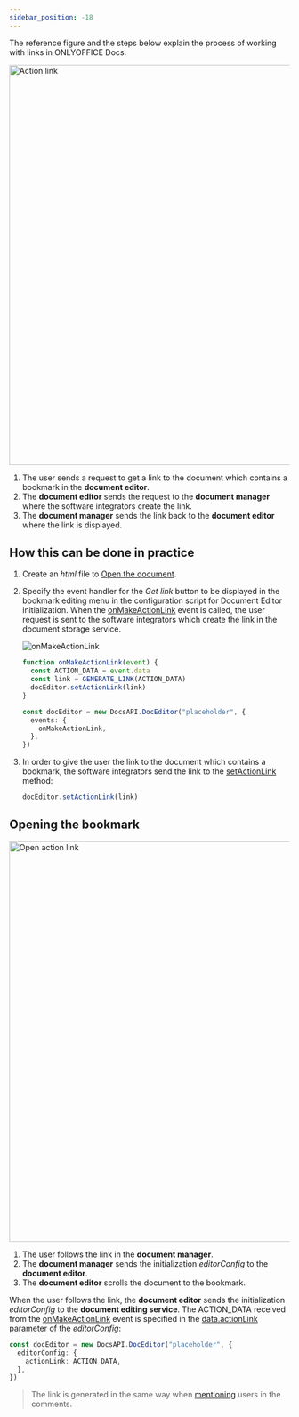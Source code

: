 ```yaml
---
sidebar_position: -18
---
```


The reference figure and the steps below explain the process of working with links in ONLYOFFICE Docs.

<img alt="Action link" src="/assets/images/editor/actionLink-create.png" width="720px" />

1. The user sends a request to get a link to the document which contains a bookmark in the **document editor**.
2. The **document editor** sends the request to the **document manager** where the software integrators create the link.
3. The **document manager** sends the link back to the **document editor** where the link is displayed.

## How this can be done in practice

1. Create an *html* file to [Open the document](./Opening%20file.md#how-this-can-be-done-in-practice).

2. Specify the event handler for the *Get link* button to be displayed in the bookmark editing menu in the configuration script for Document Editor initialization. When the [onMakeActionLink](../../Usage%20API/Config/Events.md#onmakeactionlink) event is called, the user request is sent to the software integrators which create the link in the document storage service.

   ![onMakeActionLink](/assets/images/editor/onMakeActionLink.png)

   ``` ts
   function onMakeActionLink(event) {
     const ACTION_DATA = event.data
     const link = GENERATE_LINK(ACTION_DATA)
     docEditor.setActionLink(link)
   }
   
   const docEditor = new DocsAPI.DocEditor("placeholder", {
     events: {
       onMakeActionLink,
     },
   })
   ```

3. In order to give the user the link to the document which contains a bookmark, the software integrators send the link to the [setActionLink](../../Usage%20API/Methods.md#setactionlink) method:

   ``` ts
   docEditor.setActionLink(link)
   ```

## Opening the bookmark

<img alt="Open action link" src="/assets/images/editor/actionLink-open.png" width="720px" />

1. The user follows the link in the **document manager**.
2. The **document manager** sends the initialization *editorConfig* to the **document editor**.
3. The **document editor** scrolls the document to the bookmark.

When the user follows the link, the **document editor** sends the initialization *editorConfig* to the **document editing service**. The ACTION\_DATA received from the [onMakeActionLink](../../Usage%20API/Config/Events.md#onmakeactionlink) event is specified in the [data.actionLink](../../Usage%20API/Config/Editor/Editor.md#actionlink) parameter of the *editorConfig*:

``` ts
const docEditor = new DocsAPI.DocEditor("placeholder", {
  editorConfig: {
    actionLink: ACTION_DATA,
  },
})
```

> The link is generated in the same way when [mentioning](./Mentions.md#how-this-can-be-done-in-practice) users in the comments.
